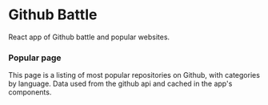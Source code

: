 # Github Battle
React app of Github battle and popular websites.

### Popular page
This page is a listing of most popular repositories on Github, with categories by language. Data used from the github api 
and cached in the app's components.
